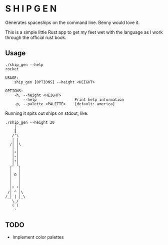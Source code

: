 # S H I P  G E N

Generates spaceships on the command line. Benny would love it.

This is a simple little Rust app to get my feet wet with the language as I work through the official rust book.

## Usage

```shell
./ship_gen --help
rocket 

USAGE:
    ship_gen [OPTIONS] --height <HEIGHT>

OPTIONS:
    -h, --height <HEIGHT>      
        --help                 Print help information
    -p, --palette <PALETTE>    [default: america]
```

Running it spits out ships on stdout, like:
```shell
./ship_gen --height 20
    │
    ║
   /'\
   │ │
  /│ │\
   │ │
   │°│
   │°│
   │°│
  ┌┘ └┐
  │   │
  │ O │
  │   │
  │   │
  │° °│
 /│ ^ │\
/_│ | │_\
   \_/
   ( )
    ·
```

## TODO

 * Implement color palettes
